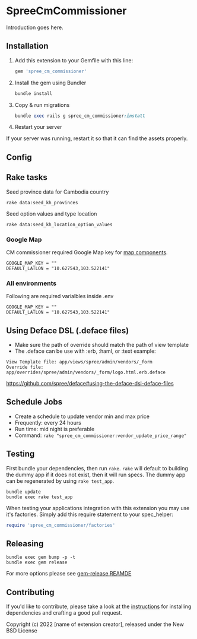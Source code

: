 # SpreeCmCommissioner

Introduction goes here.

## Installation

1. Add this extension to your Gemfile with this line:

    ```ruby
    gem 'spree_cm_commissioner'
    ```

2. Install the gem using Bundler

    ```ruby
    bundle install
    ```

3. Copy & run migrations

    ```ruby
    bundle exec rails g spree_cm_commissioner:install
    ```

4. Restart your server

  If your server was running, restart it so that it can find the assets properly.

## Config

## Rake tasks
Seed province data for Cambodia country
```
rake data:seed_kh_provinces
```
Seed option values and type location
```
rake data:seed_kh_location_option_values
```
### Google Map
CM commissioner required Google Map key for [map components](app/views/shared/map/_map.html.erb).
```.env
GOOGLE_MAP_KEY = ""
DEFAULT_LATLON = "10.627543,103.522141"
```

<!-- * Describe new config usage above -->
<!-- * Also put in summary at the last section [All environments] below -->

### All environments
Following are required varialbles inside .env
```.env
GOOGLE_MAP_KEY = ""
DEFAULT_LATLON = "10.627543,103.522141"
```

## Using Deface DSL (.deface files)
- Make sure the path of override should match the path of view template
- The .deface can be use with :erb, :haml, or :text
example:
```
View Template file: app/views/spree/admin/vendors/_form
Override file: app/overrides/spree/admin/vendors/_form/logo.html.erb.deface
```
https://github.com/spree/deface#using-the-deface-dsl-deface-files


## Schedule Jobs
- Create a schedule to update vendor min and max price
- Frequently: every 24 hours
- Run time: mid night is preferable
- Command: ``` rake "spree_cm_commissioner:vendor_update_price_range" ```

## Testing

First bundle your dependencies, then run `rake`. `rake` will default to building the dummy app if it does not exist, then it will run specs. The dummy app can be regenerated by using `rake test_app`.

```shell
bundle update
bundle exec rake test_app
```

When testing your applications integration with this extension you may use it's factories.
Simply add this require statement to your spec_helper:

```ruby
require 'spree_cm_commissioner/factories'
```

## Releasing

```shell
bundle exec gem bump -p -t
bundle exec gem release
```

For more options please see [gem-release REAMDE](https://github.com/svenfuchs/gem-release)

## Contributing

If you'd like to contribute, please take a look at the
[instructions](CONTRIBUTING.md) for installing dependencies and crafting a good
pull request.

Copyright (c) 2022 [name of extension creator], released under the New BSD License
